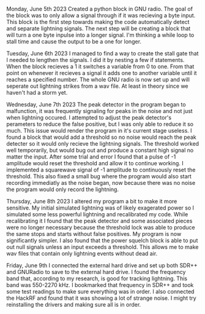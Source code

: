Monday, June 5th 2023
Created a python block in GNU radio. The goal of the block was to only allow a signal through if it was recieving a byte input. This block is the first step towards making the code automatically detect and separate lightning signals. The next step will be creating a block that will turn a one byte inpulse into a longer signal. I'm thinking a while loop to stall time and cause the output to be a one for longer.

Tuesday, June 6th 2023
I managed to find a way to create the stall gate that I needed to lengthen the signals. I did it by nesting a few if statements. When the block recieves a 1 it switches a variable from 0 to one. From that point on whenever it recieves a signal it adds one to another variable until it reaches a specified number. The whole GNU radio is now set up and will seperate out lightning strikes from a wav file. At least in theory since we haven't had a storm yet.

Wednesday, June 7th 2023
The peak detector in the program began to malfunction, it was frequently signaling for peaks in the noise and not just when lightning occured. I attempted to adjust the peak detector's perameters to reduce the false positive, but I was only able to reduce it so much. This issue would render the program in it's current stage useless. I found a block that would add a threshold so no noise would reach the peak detecter so it would only recieve the lightning signals. The threshold worked well temporarily, but would bug out and produce a constant high signal no matter the input. After some trial and error I found that a pulse of -1 amplitude would reset the threshold and allow it to continue working. I implemented a squarewave signal of -1 amplitude to continuously reset the threshold. This also fixed a small bug where the program would also start recording immediatly as the noise began, now because there was no noise the program would only record the lightning. 

Thursday, June 8th 2023
I altered my program a bit to make it more sensitive. My initial simulated lightning was of likely exagerated power so I simulated some less powerful lightning and recalibrated my code. While recalibrating it I found that the peak detector and some associated pieces were no longer necessary because the threshold lock was able to produce the same stops and starts without false positives. My program is now significantly simpler. I also found that the power squelch block is able to put out null signals unless an input exceeds a threshold. This allows me to make wav files that contain only lightning events without dead air.

Friday, June 9th
I connected the external hard drive and set up both SDR++ and GNURadio to save to the external hard drive. I found the frequency band that, according to my research, is good for tracking lightning. This band was 550-2270 kHz. I bookmarked that frequency in SDR++ and took some test readings to make sure everything was in order. I also connected the HackRF and found that it was showing a lot of strange noise. I might try reinstalling the drivers and making sure all is in order. 
